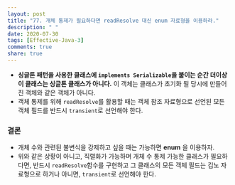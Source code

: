 ```yaml
---
layout: post
title: "77. 개체 통제가 필요하다면 readResolve 대신 enum 자료형을 이용하라."
description: " "
date: 2020-07-30
tags: [Effective-Java-3]
comments: true
share: true
---
```



- __싱글톤 패턴을 사용한 클래스에 ```implements Serializable```을 붙이는 순간 더이상 이 클래스는 싱글톤 클래스가 아니다.__
  이 객체는 클래스가 초기화 될 당시에 만들어진 객체와 같은 객체가 아니다.
- 객체 통제를 위해 ```readResolve```를 활용할 때는 객체 참조 자료형으로 선언된 모든 객체 필드를 반드시 ```transient```로 선언해야 한다.


### 결론
- 개체 수와 관련된 불변식을 강제하고 싶을 때는 가능하면 __enum__ 을 이용하자.
- 위와 같은 상황이 아니고, 직렬화가 가능하며 개체 수 통제 가능한 클래스가 필요하다면, 반드시 ```readResolve```함수를 구현하고 그 클래스의 모든
  객체 필드는 깁노 자료형으로 하거나 아니면, ```transient```로 선언해야 한다.